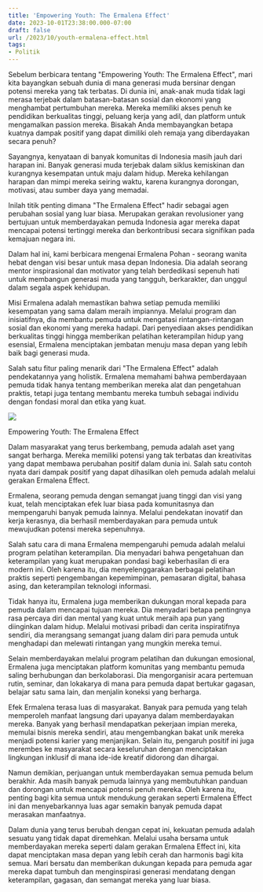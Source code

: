 ```yaml
---
title: 'Empowering Youth: The Ermalena Effect'
date: 2023-10-01T23:38:00.000-07:00
draft: false
url: /2023/10/youth-ermalena-effect.html
tags: 
- Politik
---
```


  

Sebelum berbicara tentang "Empowering Youth: The Ermalena Effect", mari kita bayangkan sebuah dunia di mana generasi muda bersinar dengan potensi mereka yang tak terbatas. Di dunia ini, anak-anak muda tidak lagi merasa terjebak dalam batasan-batasan sosial dan ekonomi yang menghambat pertumbuhan mereka. Mereka memiliki akses penuh ke pendidikan berkualitas tinggi, peluang kerja yang adil, dan platform untuk mengamalkan passion mereka. Bisakah Anda membayangkan betapa kuatnya dampak positif yang dapat dimiliki oleh remaja yang diberdayakan secara penuh?

  

Sayangnya, kenyataan di banyak komunitas di Indonesia masih jauh dari harapan ini. Banyak generasi muda terjebak dalam siklus kemiskinan dan kurangnya kesempatan untuk maju dalam hidup. Mereka kehilangan harapan dan mimpi mereka seiring waktu, karena kurangnya dorongan, motivasi, atau sumber daya yang memadai.

  

Inilah titik penting dimana "The Ermalena Effect" hadir sebagai agen perubahan sosial yang luar biasa. Merupakan gerakan revolusioner yang bertujuan untuk memberdayakan pemuda Indonesia agar mereka dapat mencapai potensi tertinggi mereka dan berkontribusi secara signifikan pada kemajuan negara ini.

  

Dalam hal ini, kami berbicara mengenai Ermalena Pohan - seorang wanita hebat dengan visi besar untuk masa depan Indonesia. Dia adalah seorang mentor inspirasional dan motivator yang telah berdedikasi sepenuh hati untuk membangun generasi muda yang tangguh, berkarakter, dan unggul dalam segala aspek kehidupan.

  

Misi Ermalena adalah memastikan bahwa setiap pemuda memiliki kesempatan yang sama dalam meraih impiannya. Melalui program dan inisiatifnya, dia membantu pemuda untuk mengatasi rintangan-rintangan sosial dan ekonomi yang mereka hadapi. Dari penyediaan akses pendidikan berkualitas tinggi hingga memberikan pelatihan keterampilan hidup yang esensial, Ermalena menciptakan jembatan menuju masa depan yang lebih baik bagi generasi muda.

  

Salah satu fitur paling menarik dari "The Ermalena Effect" adalah pendekatannya yang holistik. Ermalena memahami bahwa pemberdayaan pemuda tidak hanya tentang memberikan mereka alat dan pengetahuan praktis, tetapi juga tentang membantu mereka tumbuh sebagai individu dengan fondasi moral dan etika yang kuat.

  

![](https://www.thefamouspeople.com/profiles/images/malena-ernman-1.jpg)

  

Empowering Youth: The Ermalena Effect

  

Dalam masyarakat yang terus berkembang, pemuda adalah aset yang sangat berharga. Mereka memiliki potensi yang tak terbatas dan kreativitas yang dapat membawa perubahan positif dalam dunia ini. Salah satu contoh nyata dari dampak positif yang dapat dihasilkan oleh pemuda adalah melalui gerakan Ermalena Effect.

  

Ermalena, seorang pemuda dengan semangat juang tinggi dan visi yang kuat, telah menciptakan efek luar biasa pada komunitasnya dan mempengaruhi banyak pemuda lainnya. Melalui pendekatan inovatif dan kerja kerasnya, dia berhasil memberdayakan para pemuda untuk mewujudkan potensi mereka sepenuhnya.

  

Salah satu cara di mana Ermalena mempengaruhi pemuda adalah melalui program pelatihan keterampilan. Dia menyadari bahwa pengetahuan dan keterampilan yang kuat merupakan pondasi bagi keberhasilan di era modern ini. Oleh karena itu, dia menyelenggarakan berbagai pelatihan praktis seperti pengembangan kepemimpinan, pemasaran digital, bahasa asing, dan keterampilan teknologi informasi.

  

Tidak hanya itu, Ermalena juga memberikan dukungan moral kepada para pemuda dalam mencapai tujuan mereka. Dia menyadari betapa pentingnya rasa percaya diri dan mental yang kuat untuk meraih apa pun yang diinginkan dalam hidup. Melalui motivasi pribadi dan cerita inspiratifnya sendiri, dia merangsang semangat juang dalam diri para pemuda untuk menghadapi dan melewati rintangan yang mungkin mereka temui.

  

Selain memberdayakan melalui program pelatihan dan dukungan emosional, Ermalena juga menciptakan platform komunitas yang membantu pemuda saling berhubungan dan berkolaborasi. Dia mengorganisir acara pertemuan rutin, seminar, dan lokakarya di mana para pemuda dapat bertukar gagasan, belajar satu sama lain, dan menjalin koneksi yang berharga.

  

Efek Ermalena terasa luas di masyarakat. Banyak para pemuda yang telah memperoleh manfaat langsung dari upayanya dalam memberdayakan mereka. Banyak yang berhasil mendapatkan pekerjaan impian mereka, memulai bisnis mereka sendiri, atau mengembangkan bakat unik mereka menjadi potensi karier yang menjanjikan. Selain itu, pengaruh positif ini juga merembes ke masyarakat secara keseluruhan dengan menciptakan lingkungan inklusif di mana ide-ide kreatif didorong dan dihargai.

  

Namun demikian, perjuangan untuk memberdayakan semua pemuda belum berakhir. Ada masih banyak pemuda lainnya yang membutuhkan panduan dan dorongan untuk mencapai potensi penuh mereka. Oleh karena itu, penting bagi kita semua untuk mendukung gerakan seperti Ermalena Effect ini dan menyebarkannya luas agar semakin banyak pemuda dapat merasakan manfaatnya.

  

Dalam dunia yang terus berubah dengan cepat ini, kekuatan pemuda adalah sesuatu yang tidak dapat diremehkan. Melalui usaha bersama untuk memberdayakan mereka seperti dalam gerakan Ermalena Effect ini, kita dapat menciptakan masa depan yang lebih cerah dan harmonis bagi kita semua. Mari bersatu dan memberikan dukungan kepada para pemuda agar mereka dapat tumbuh dan menginspirasi generasi mendatang dengan keterampilan, gagasan, dan semangat mereka yang luar biasa.